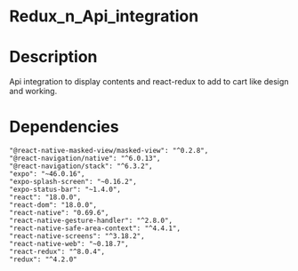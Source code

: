 # Redux_n_Api_integration

# Description

Api integration to display contents and react-redux to add to cart like design and working.

# Dependencies
 
 
    "@react-native-masked-view/masked-view": "^0.2.8",
    "@react-navigation/native": "^6.0.13",
    "@react-navigation/stack": "^6.3.2",
    "expo": "~46.0.16",
    "expo-splash-screen": "~0.16.2",
    "expo-status-bar": "~1.4.0",
    "react": "18.0.0",
    "react-dom": "18.0.0",
    "react-native": "0.69.6",
    "react-native-gesture-handler": "^2.8.0",
    "react-native-safe-area-context": "^4.4.1",
    "react-native-screens": "^3.18.2",
    "react-native-web": "~0.18.7",
    "react-redux": "^8.0.4",
    "redux": "^4.2.0"
 
